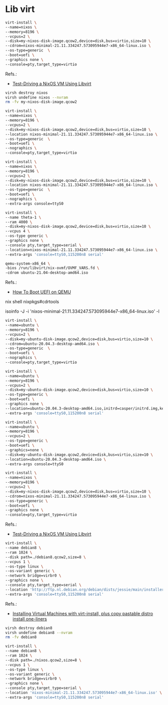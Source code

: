 # Lib virt


```bash
virt-install \
--name=nixos \
--memory=8196 \
--vcpus=2 \
--disk=my-nixos-disk-image.qcow2,device=disk,bus=virtio,size=10 \
--cdrom=nixos-minimal-21.11.334247.573095944e7-x86_64-linux.iso \
--os-type=generic  \
--boot=uefi \
--graphics none \
--console=pty,target_type=virtio
```
Refs.:
- [Test-Driving a NixOS VM Using Libvirt](https://www.technicalsourcery.net/posts/nixos-in-libvirt/)


```bash
virsh destroy nixos
virsh undefine nixos --nvram
rm -fv my-nixos-disk-image.qcow2
```


```bash
virt-install \
--name=nixos \
--memory=8196 \
--vcpus=2 \
--disk=my-nixos-disk-image.qcow2,device=disk,bus=virtio,size=10 \
--location nixos-minimal-21.11.334247.573095944e7-x86_64-linux.iso \
--os-type=generic  \
--boot=uefi \
--nographics \
--console=pty,target_type=virtio
```

```bash
virt-install \
--name=nixos \
--memory=8196 \
--vcpus=2 \
--disk=my-nixos-disk-image.qcow2,device=disk,bus=virtio,size=10 \
--location nixos-minimal-21.11.334247.573095944e7-x86_64-linux.iso \
--os-type=generic  \
--boot=uefi \
--nographics \
--extra-args console=ttyS0
```

```bash
virt-install \
--name theta-1 \
--ram 4000 \
--disk=my-nixos-disk-image.qcow2,device=disk,bus=virtio,size=10 \
--vcpus 4 \
--os-type generic \
--graphics none \
--console pty,target_type=serial \
--location=nixos-minimal-21.11.334247.573095944e7-x86_64-linux.iso \
--extra-args 'console=ttyS0,115200n8 serial'
```



```bash
qemu-system-x86_64 \
-bios /run/libvirt/nix-ovmf/OVMF_VARS.fd \
-cdrom ubuntu-21.04-desktop-amd64.iso
```
Refs.:
- [How To Boot UEFI on QEMU](https://www.ubuntubuzz.com/2021/04/how-to-boot-uefi-on-qemu.html)



nix shell nixpkgs#cdrtools

isoinfo -J -i 'nixos-minimal-21.11.334247.573095944e7-x86_64-linux.iso' -l


```bash
virt-install \
--name=ubuntu \
--memory=8196 \
--vcpus=2 \
--disk=my-ubuntu-disk-image.qcow2,device=disk,bus=virtio,size=10 \
--cdrom=ubuntu-20.04.3-desktop-amd64.iso \
--os-type=generic  \
--boot=uefi \
--nographics \
--console=pty,target_type=virtio
```


```bash
virt-install \
--name=ubuntu \
--memory=8196 \
--vcpus=2 \
--disk=my-ubuntu-disk-image.qcow2,device=disk,bus=virtio,size=10 \
--os-type=generic \
--boot=uefi \
--graphics none \
--location=ubuntu-20.04.3-desktop-amd64.iso,initrd=casper/initrd.img,kernel=casper/vmlinuz \
--extra-args 'console=ttyS0,115200n8 serial'
```

```bash
virt-install \
--name=ubuntu \
--memory=8196 \
--vcpus=2 \
--os-type=generic \
--boot=uefi \
--graphics=none \
--disk=my-ubuntu-disk-image.qcow2,device=disk,bus=virtio,size=10 \
--location=ubuntu-20.04.3-desktop-amd64.iso \
--extra-args console=ttyS0
```


```bash
virt-install \
--name=nixos \
--memory=8196 \
--vcpus=2 \
--disk=my-nixos-disk-image.qcow2,device=disk,bus=virtio,size=10 \
--cdrom=nixos-minimal-21.11.334247.573095944e7-x86_64-linux.iso \
--os-type=generic \
--boot=uefi \
--graphics none \
--console=pty,target_type=virtio
```
Refs.:
- [Test-Driving a NixOS VM Using Libvirt](https://www.technicalsourcery.net/posts/nixos-in-libvirt/)



```bash
virt-install \
--name debian8 \
--ram 1024 \
--disk path=./debian8.qcow2,size=8 \
--vcpus 1 \
--os-type linux \
--os-variant generic \
--network bridge=virbr0 \
--graphics none \
--console pty,target_type=serial \
--location 'http://ftp.nl.debian.org/debian/dists/jessie/main/installer-amd64/' \
--extra-args 'console=ttyS0,115200n8 serial'
```
Refs.:
- [Installing Virtual Machines with virt-install, plus copy pastable distro install one-liners](https://raymii.org/s/articles/virt-install_introduction_and_copy_paste_distro_install_commands.html#toc_2)


```bash
virsh destroy debian8
virsh undefine debian8 --nvram
rm -fv debian8
```


```bash
virt-install \
--name debian8 \
--ram 1024 \
--disk path=./nixos.qcow2,size=8 \
--vcpus 1 \
--os-type linux \
--os-variant generic \
--network bridge=virbr0 \
--graphics none \
--console pty,target_type=serial \
--location 'nixos-minimal-21.11.334247.573095944e7-x86_64-linux.iso' \
--extra-args 'console=ttyS0,115200n8 serial'
```

